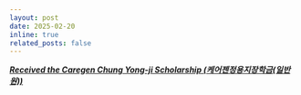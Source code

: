 ```yaml
---
layout: post
date: 2025-02-20
inline: true
related_posts: false
---
```


<u><i><b>Received the Caregen Chung Yong-ji Scholarship (케어젠정용지장학금(일반원))</b></i></u>